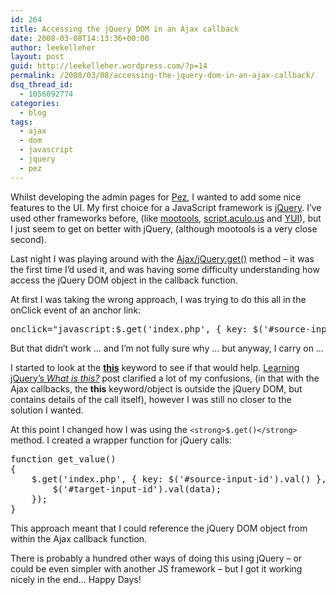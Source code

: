 ```yaml
---
id: 264
title: Accessing the jQuery DOM in an Ajax callback
date: 2008-03-08T14:13:36+00:00
author: leekelleher
layout: post
guid: http://leekelleher.wordpress.com/?p=14
permalink: /2008/03/08/accessing-the-jquery-dom-in-an-ajax-callback/
dsq_thread_id:
  - 1056092774
categories:
  - blog
tags:
  - ajax
  - dom
  - javascript
  - jquery
  - pez
---
```

Whilst developing the admin pages for [Pez](http://code.google.com/p/pez/), I wanted to add some nice features to the UI. My first choice for a JavaScript framework is [jQuery](http://jquery.com/). I&#8217;ve used other frameworks before, (like [mootools](http://mootools.net/), [script.aculo.us](http://script.aculo.us/) and [YUI](http://developer.yahoo.com/yui/)), but I just seem to get on better with jQuery, (although mootools is a very close second).

Last night I was playing around with the [Ajax/jQuery.get()](http://docs.jquery.com/Ajax/jQuery.get) method &#8211; it was the first time I&#8217;d used it, and was having some difficulty understanding how access the jQuery DOM object in the callback function.

At first I was taking the wrong approach, I was trying to do this all in the onClick event of an anchor link:

<pre class="brush: jscript; title: ; notranslate" title="">onclick="javascript:$.get('index.php', { key: $('#source-input-id').val() }, function(data){ $('#target-input-id').val(data); });"</pre>

But that didn&#8217;t work &#8230; and I&#8217;m not fully sure why &#8230; but anyway, I carry on &#8230;

I started to look at the [**this**](http://remysharp.com/2007/04/12/jquerys-this-demystified/) keyword to see if that would help. [Learning jQuery&#8217;s _What is this?_](http://www.learningjquery.com/2007/08/what-is-this) post clarified a lot of my confusions, (in that with the Ajax callbacks, the **this** keyword/object is outside the jQuery DOM, but contains details of the call itself), however I was still no closer to the solution I wanted.

At this point I changed how I was using the `<strong>$.get()</strong>` method. I created a wrapper function for jQuery calls:

<pre class="brush: jscript; title: ; notranslate" title="">function get_value()
{
    $.get('index.php', { key: $('#source-input-id').val() }, function(data){
        $('#target-input-id').val(data);
    });
}</pre>

This approach meant that I could reference the jQuery DOM object from within the Ajax callback function.

There is probably a hundred other ways of doing this using jQuery &#8211; or could be even simpler with another JS framework &#8211; but I got it working nicely in the end&#8230; Happy Days!